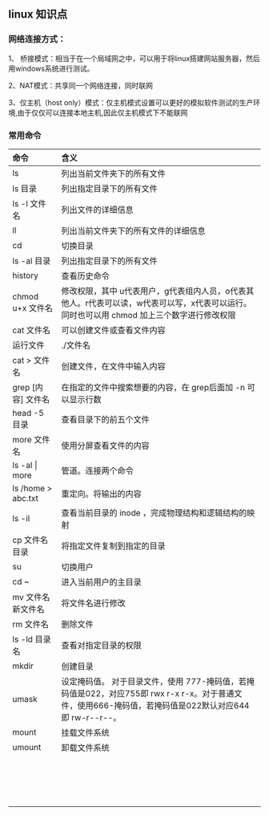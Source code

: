 ## linux 知识点

### 网络连接方式：

1、 桥接模式：相当于在一个局域网之中，可以用于将linux搭建网站服务器，然后用windows系统进行测试。

2、NAT模式：共享同一个网络连接，同时联网

3、仅主机（host only）模式：仅主机模式设置可以更好的模拟软件测试的生产环境,由于仅仅可以连接本地主机,因此仅主机模式下不能联网



### 常用命令

| 命令               | 含义                                                         |
| :----------------- | :----------------------------------------------------------- |
| ls                 | 列出当前文件夹下的所有文件                                   |
| ls  目录           | 列出指定目录下的所有文件                                     |
| ls -l  文件名      | 列出文件的详细信息                                           |
| ll                 | 列出当前文件夹下的所有文件的详细信息                         |
| cd                 | 切换目录                                                     |
| ls -al 目录        | 列出指定目录下的所有文件                                     |
| history            | 查看历史命令                                                 |
| chmod u+x 文件名   | 修改权限，其中 u代表用户，g代表组内人员，o代表其他人。r代表可以读，w代表可以写，x代表可以运行。同时也可以用 chmod 加上三个数字进行修改权限 |
| cat 文件名         | 可以创建文件或查看文件内容                                   |
| 运行文件           | ./文件名                                                     |
| cat > 文件名       | 创建文件，在文件中输入内容                                   |
| grep [内容] 文件名 | 在指定的文件中搜索想要的内容，在 grep后面加 -n 可以显示行数  |
| head -5 目录       | 查看目录下的前五个文件                                       |
| more 文件名        | 使用分屏查看文件的内容                                       |
| ls -al \| more     | 管道。连接两个命令                                           |
| ls /home > abc.txt | 重定向。将输出的内容                                         |
| ls -il             | 查看当前目录的 inode ，完成物理结构和逻辑结构的映射          |
| cp 文件名 目录     | 将指定文件复制到指定的目录                                   |
| su                 | 切换用户                                                     |
| cd ~               | 进入当前用户的主目录                                         |
| mv 文件名 新文件名 | 将文件名进行修改                                             |
| rm 文件名          | 删除文件                                                     |
| ls -ld 目录名      | 查看对指定目录的权限                                         |
| mkdir              | 创建目录                                                     |
| umask              | 设定掩码值。 对于目录文件，使用 777-掩码值，若掩码值是022，对应755即 rwx r-x r-x。对于普通文件，使用666-掩码值，若掩码值是022默认对应644即 rw-r--r--。 |
| mount              | 挂载文件系统                                                 |
| umount             | 卸载文件系统                                                 |
|                    |                                                              |
|                    |                                                              |
|                    |                                                              |
|                    |                                                              |
|                    |                                                              |
|                    |                                                              |
|                    |                                                              |
|                    |                                                              |
|                    |                                                              |
|                    |                                                              |
|                    |                                                              |
|                    |                                                              |
|                    |                                                              |
|                    |                                                              |
|                    |                                                              |
|                    |                                                              |
|                    |                                                              |

